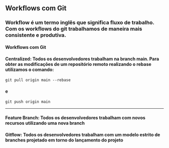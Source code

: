 ## **Workflows** com Git

### Workflow é um termo inglês que significa fluxo de trabalho. Com os workflows do git trabalhamos de maneira mais consistente e produtiva.

#### Workflows com Git
#### **Centralized**: Todos os desenvolvedores trabalham na branch main. Para obter as modificações de um repositório remoto realizando o rebase utilizamos o comando: 
```git
git pull origin main --rebase
```
#### e 
```git
git push origin main
```
___
#### **Feature Branch**: Todos os desenvolvedores trabalham com novos recursos utilizando uma nova branch
#### **Gitflow**: Todos os desenvolvedores trabalham com um modelo estrito de branches projetado em torno do lançamento do projeto
